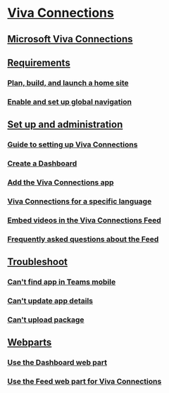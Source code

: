 # [Viva Connections]()
## [Microsoft Viva Connections](viva-connections-overview.md)
## [Requirements]()
### [Plan, build, and launch a home site](home-site-plan.md)
### [Enable and set up global navigation](sharepoint-app-bar.md)
## [Set up and administration]()
### [Guide to setting up Viva Connections](guide-to-setting-up-viva-connections.md)
### [Create a Dashboard](create-dashboard.md)
### [Add the Viva Connections app](add-viva-connections-app.md)
### [Viva Connections for a specific language](viva-connections-language.md)
### [Embed videos in the Viva Connections Feed](video-news-links.md)
### [Frequently asked questions about the Feed](faqs-viva-connections-feed.md)
## [Troubleshoot]()
### [Can't find app in Teams mobile](troubleshoot/cant-find-app-in-teams-mobile.md)
### [Can't update app details](troubleshoot/cant-update-app-details.md)
### [Can't upload package](troubleshoot/cant-upload-package.md)
## [Webparts]()
### [Use the Dashboard web part](use-dashboard-web-part-on-home-site.md)
### [Use the Feed web part for Viva Connections](use-feed-web-part-for-viva-connections.md)

